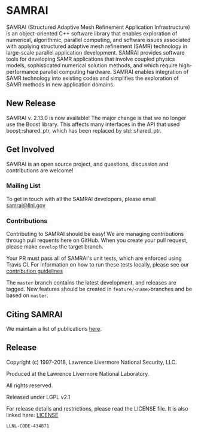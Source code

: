 # SAMRAI

SAMRAI (Structured Adaptive Mesh Refinement Application Infrastructure) is an
object-oriented C++ software library that enables exploration of numerical,
algorithmic, parallel computing, and software issues associated with applying
structured adaptive mesh refinement (SAMR) technology in large-scale parallel
application development. SAMRAI provides software tools for developing SAMR
applications that involve coupled physics models, sophisticated numerical
solution methods, and which require high-performance parallel computing
hardware. SAMRAI enables integration of SAMR technology into existing codes and
simplifies the exploration of SAMR methods in new application domains. 

## New Release

SAMRAI v. 2.13.0 is now available! The major change is that we no longer use
the Boost library. This affects many interfaces in the API that used
boost::shared_ptr, which has been replaced by std::shared_ptr.

## Get Involved

SAMRAI is an open source project, and questions, discussion and contributions
are welcome!

### Mailing List

To get in touch with all the SAMRAI developers, please email samrai@llnl.gov

### Contributions

Contributing to SAMRAI should be easy! We are managing contributions through
pull requents here on GitHub. When you create your pull request, please make
`develop` the target branch.

Your PR must pass all of SAMRAI's unit tests, which are enforced using Travis
CI. For information on how to run these tests locally, please see our
[contribution guidelines](CONTRIBUTING.md)

The `master` branch contains the latest development, and releases are tagged.
New features should be created in `feature/<name>`branches and be based on
`master`.

## Citing SAMRAI

We maintain a list of publications
[here](https://computation.llnl.gov/projects/samrai/publications).

## Release

Copyright (c) 1997-2018, Lawrence Livermore National Security, LLC.

Produced at the Lawrence Livermore National Laboratory.

All rights reserved.

Released under LGPL v2.1

For release details and restrictions, please read the LICENSE file. It is also
linked here: [LICENSE](./LICENSE)

`LLNL-CODE-434871`
